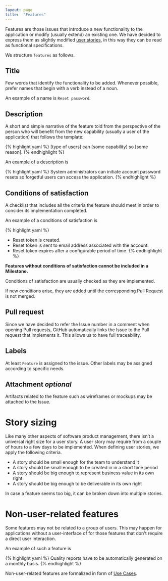 ```yaml
---
layout: page
title:  "Features"
---
```


Features are those issues that introduce a new functionality to the application or modify (usually extend) an existing one.
We have decided to express them as slightly modified [user stories](https://www.mountaingoatsoftware.com/agile/user-stories), in this way they can be read as functional specifications.

We structure `features` as follows.

## Title
Few words that identify the functionality to be added. Whenever possible, prefer names that begin with a verb instead of a noun.

An example of a name is `Reset password`.

## Description
A short and simple narrative of the feature told from the perspective of the person who will benefit from the new capability (usually a user of the application) that follows the template:

{% highlight yaml %}
[type of users] can
[some capability] so
[some reason].
{% endhighlight %}

An example of a description is

{% highlight yaml %}
System administrators can
initiate account password resets so
forgetful users can access the application.
{% endhighlight %}

## Conditions of satisfaction
A checklist that includes all the criteria the feature should meet in order to consider its implementation completed.

An example of a conditions of satisfaction is

{% highlight yaml %}
- Reset token is created.
- Reset token is sent to email address associated with the account.
- Reset token expires after a configurable period of time.
{% endhighlight %}

**Features without conditions of satisfaction cannot be included in a Milestone.**

Conditions of satisfaction are usually checked as they are implemented.

If new conditions arise, they are added until the corresponding Pull Request is not merged.

## Pull request
Since we have decided to refer the Issue number in a comment when opening Pull requests, GitHub automatically links the Issue to the Pull request that implements it. This allows us to have full traceability.

## Labels
At least `Feature` is assigned to the issue.
Other labels may be assigned according to specific needs.

## Attachment *optional*
Artifacts related to the feature such as wireframes or mockups may be attached to the Issue.

# Story sizing

Like many other aspects of software product management, there isn’t a universal right size for a user story. A user story may require from a couple of hours to a few days to be implemented. When defining user stories, we apply the following criteria.

 - A story should be small enough for the team to understand it
 - A story should be small enough to be created in in a short time period
 - A story should be big enough to represent business value in its own right
 - A story should be big enough to be deliverable in its own right

In case a feature seems too big, it can be broken down into multiple stories.

# Non-user-related features

Some features may not be related to a group of users. This may happen for applications without a user-interface of for those features that don't require a direct user interaction.

An example of such a feature is

{% highlight yaml %}
Quality reports have to be automatically generated on a monthly basis.
{% endhighlight %}

Non-user-related features are formalized in form of [Use Cases](https://inforlife.github.io/process/issues/use-cases.html).

